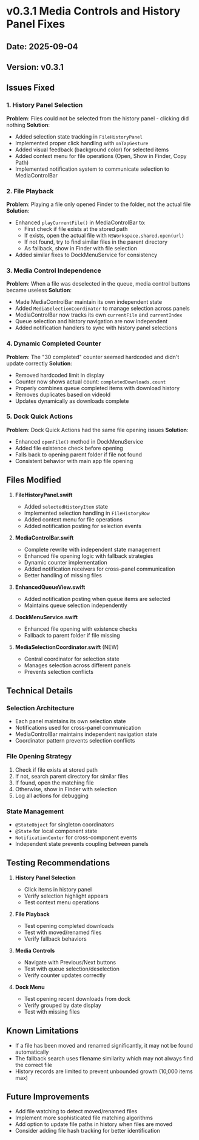 # v0.3.1 Media Controls and History Panel Fixes

## Date: 2025-09-04
## Version: v0.3.1

## Issues Fixed

### 1. History Panel Selection
**Problem**: Files could not be selected from the history panel - clicking did nothing
**Solution**: 
- Added selection state tracking in `FileHistoryPanel`
- Implemented proper click handling with `onTapGesture` 
- Added visual feedback (background color) for selected items
- Added context menu for file operations (Open, Show in Finder, Copy Path)
- Implemented notification system to communicate selection to MediaControlBar

### 2. File Playback
**Problem**: Playing a file only opened Finder to the folder, not the actual file
**Solution**:
- Enhanced `playCurrentFile()` in MediaControlBar to:
  - First check if file exists at the stored path
  - If exists, open the actual file with `NSWorkspace.shared.open(url)`
  - If not found, try to find similar files in the parent directory
  - As fallback, show in Finder with file selection
- Added similar fixes to DockMenuService for consistency

### 3. Media Control Independence
**Problem**: When a file was deselected in the queue, media control buttons became useless
**Solution**:
- Made MediaControlBar maintain its own independent state
- Added `MediaSelectionCoordinator` to manage selection across panels
- MediaControlBar now tracks its own `currentFile` and `currentIndex`
- Queue selection and history navigation are now independent
- Added notification handlers to sync with history panel selections

### 4. Dynamic Completed Counter
**Problem**: The "30 completed" counter seemed hardcoded and didn't update correctly
**Solution**:
- Removed hardcoded limit in display
- Counter now shows actual count: `completedDownloads.count`
- Properly combines queue completed items with download history
- Removes duplicates based on videoId
- Updates dynamically as downloads complete

### 5. Dock Quick Actions
**Problem**: Dock Quick Actions had the same file opening issues
**Solution**:
- Enhanced `openFile()` method in DockMenuService
- Added file existence check before opening
- Falls back to opening parent folder if file not found
- Consistent behavior with main app file opening

## Files Modified

1. **FileHistoryPanel.swift**
   - Added `selectedHistoryItem` state
   - Implemented selection handling in `FileHistoryRow`
   - Added context menu for file operations
   - Added notification posting for selection events

2. **MediaControlBar.swift**
   - Complete rewrite with independent state management
   - Enhanced file opening logic with fallback strategies
   - Dynamic counter implementation
   - Added notification receivers for cross-panel communication
   - Better handling of missing files

3. **EnhancedQueueView.swift**
   - Added notification posting when queue items are selected
   - Maintains queue selection independently

4. **DockMenuService.swift**
   - Enhanced file opening with existence checks
   - Fallback to parent folder if file missing

5. **MediaSelectionCoordinator.swift** (NEW)
   - Central coordinator for selection state
   - Manages selection across different panels
   - Prevents selection conflicts

## Technical Details

### Selection Architecture
- Each panel maintains its own selection state
- Notifications used for cross-panel communication
- MediaControlBar maintains independent navigation state
- Coordinator pattern prevents selection conflicts

### File Opening Strategy
1. Check if file exists at stored path
2. If not, search parent directory for similar files
3. If found, open the matching file
4. Otherwise, show in Finder with selection
5. Log all actions for debugging

### State Management
- `@StateObject` for singleton coordinators
- `@State` for local component state
- `NotificationCenter` for cross-component events
- Independent state prevents coupling between panels

## Testing Recommendations

1. **History Panel Selection**
   - Click items in history panel
   - Verify selection highlight appears
   - Test context menu operations

2. **File Playback**
   - Test opening completed downloads
   - Test with moved/renamed files
   - Verify fallback behaviors

3. **Media Controls**
   - Navigate with Previous/Next buttons
   - Test with queue selection/deselection
   - Verify counter updates correctly

4. **Dock Menu**
   - Test opening recent downloads from dock
   - Verify grouped by date display
   - Test with missing files

## Known Limitations

- If a file has been moved and renamed significantly, it may not be found automatically
- The fallback search uses filename similarity which may not always find the correct file
- History records are limited to prevent unbounded growth (10,000 items max)

## Future Improvements

- Add file watching to detect moved/renamed files
- Implement more sophisticated file matching algorithms
- Add option to update file paths in history when files are moved
- Consider adding file hash tracking for better identification